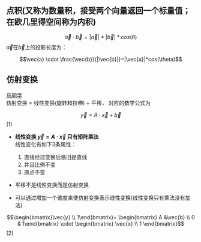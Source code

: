 <!-- ## 余弦定理 -->
## 点积(又称为数量积，接受两个向量返回一个标量值；在欧几里得空间称为内积)

$$\vec{a}\cdot \vec{b}=|\vec{a}|*|\vec{b}|*cos(\theta)$$
$\vec{a}$在$\vec{b}$上的投影长度为：

$$\vec{a} \cdot \frac{\vec{b}}{|\vec{b}|}=|\vec{a}|*cos(\theta)$$



## 仿射变换
[马同学](https://www.zhihu.com/search?type=content&q=%E4%BB%BF%E5%B0%84%E5%8F%98%E6%8D%A2)  
仿射变换 = 线性变换(旋转和拉伸) + 平移， 对应的数学公式为

$$\vec{y}=A\cdot\vec{x}+\vec{b}$$ (1)
- **线性变换 $\vec{y}=A\cdot \vec{x}$ 只有矩阵乘法**  
线性变化有如下3条属性：  
    1. 直线经过变换后依旧是直线  
    2. 并且比例不变  
    3. 原点不变    

- 平移不是线性变换而是仿射变换  
- 可以通过增加一个维度来使仿射变换表示线性变换(线性变换只有乘法没有加法) 

$$\begin{bmatrix}\vec{y} \\ 1\end{bmatrix}= \begin{bmatrix} A &\vec{b} \\ 0 & 1\end{bmatrix} \cdot \begin{bmatrix} \vec{x} \\ 1 \end{bmatrix}$$ (2)
